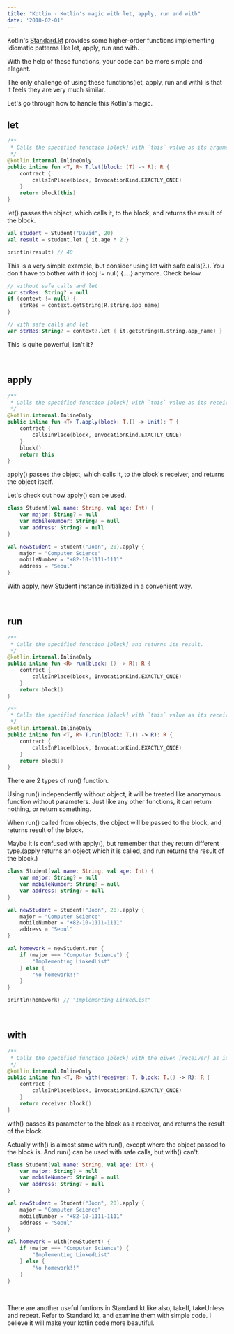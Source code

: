 ```yaml
---
title: "Kotlin - Kotlin's magic with let, apply, run and with"
date: '2018-02-01'
---
```


Kotlin's [Standard.kt](https://github.com/JetBrains/kotlin/blob/master/libraries/stdlib/src/kotlin/util/Standard.kt) provides some higher-order functions implementing idiomatic patterns like let, apply, run and with.

With the help of these functions, your code can be more simple and elegant.

The only challenge of using these functions(let, apply, run and with) is that it feels they are very much similar.

Let's go through how to handle this Kotlin's magic.

## let

```kotlin
/**
 * Calls the specified function [block] with `this` value as its argument and returns its result.
 */
@kotlin.internal.InlineOnly
public inline fun <T, R> T.let(block: (T) -> R): R {
    contract {
        callsInPlace(block, InvocationKind.EXACTLY_ONCE)
    }
    return block(this)
}
```

let() passes the object, which calls it, to the block, and returns the result of the block.

```kotlin
val student = Student("David", 20)
val result = student.let { it.age * 2 }

println(result) // 40
```

This is a very simple example, but consider using let with safe calls(?.). You don't have to bother with if (obj != null) {....} anymore. Check below.

```kotlin
// without safe calls and let
var strRes: String? = null
if (context != null) {
    strRes = context.getString(R.string.app_name)
}

// with safe calls and let
var strRes:String? = context?.let { it.getString(R.string.app_name) }
```

This is quite powerful, isn't it?

<br/>

## apply

```kotlin
/**
 * Calls the specified function [block] with `this` value as its receiver and returns `this` value.
 */
@kotlin.internal.InlineOnly
public inline fun <T> T.apply(block: T.() -> Unit): T {
    contract {
        callsInPlace(block, InvocationKind.EXACTLY_ONCE)
    }
    block()
    return this
}
```

apply() passes the object, which calls it, to the block's receiver, and returns the object itself.

Let's check out how apply() can be used.

```kotlin
class Student(val name: String, val age: Int) {
    var major: String? = null
    var mobileNumber: String? = null
    var address: String? = null
}

val newStudent = Student("Joon", 20).apply {
    major = "Computer Science"
    mobileNumber = "+82-10-1111-1111"
    address = "Seoul"
}
```

With apply, new Student instance initialized in a convenient way.

<br />

## run

```kotlin
/**
 * Calls the specified function [block] and returns its result.
 */
@kotlin.internal.InlineOnly
public inline fun <R> run(block: () -> R): R {
    contract {
        callsInPlace(block, InvocationKind.EXACTLY_ONCE)
    }
    return block()
}

/**
 * Calls the specified function [block] with `this` value as its receiver and returns its result.
 */
@kotlin.internal.InlineOnly
public inline fun <T, R> T.run(block: T.() -> R): R {
    contract {
        callsInPlace(block, InvocationKind.EXACTLY_ONCE)
    }
    return block()
}
```

There are 2 types of run() function.

Using run() independently without object, it will be treated like anonymous function without parameters. Just like any other functions, it can return nothing, or return something.

When run() called from objects, the object will be passed to the block, and returns result of the block.

Maybe it is confused with apply(), but remember that they return different type.(apply returns an object which it is called, and run returns the result of the block.)

```kotlin
class Student(val name: String, val age: Int) {
    var major: String? = null
    var mobileNumber: String? = null
    var address: String? = null
}

val newStudent = Student("Joon", 20).apply {
    major = "Computer Science"
    mobileNumber = "+82-10-1111-1111"
    address = "Seoul"
}

val homework = newStudent.run {
    if (major === "Computer Science") {
        "Implementing LinkedList"
    } else {
        "No homework!!"
    }
}

println(homework) // "Implementing LinkedList"
```

<br/>

## with

```kotlin
/**
 * Calls the specified function [block] with the given [receiver] as its receiver and returns its result.
 */
@kotlin.internal.InlineOnly
public inline fun <T, R> with(receiver: T, block: T.() -> R): R {
    contract {
        callsInPlace(block, InvocationKind.EXACTLY_ONCE)
    }
    return receiver.block()
}
```

with() passes its parameter to the block as a receiver, and returns the result of the block.

Actually with() is almost same with run(), except where the object passed to the block is. And run() can be used with safe calls, but with() can't.

```kotlin
class Student(val name: String, val age: Int) {
    var major: String? = null
    var mobileNumber: String? = null
    var address: String? = null
}

val newStudent = Student("Joon", 20).apply {
    major = "Computer Science"
    mobileNumber = "+82-10-1111-1111"
    address = "Seoul"
}

val homework = with(newStudent) {
    if (major === "Computer Science") {
        "Implementing LinkedList"
    } else {
        "No homework!!"
    }
}
```

<br/>

There are another useful funtions in Standard.kt like also, takeIf, takeUnless and repeat. Refer to Standard.kt, and examine them with simple code. I believe it will make your kotlin code more beautiful.
